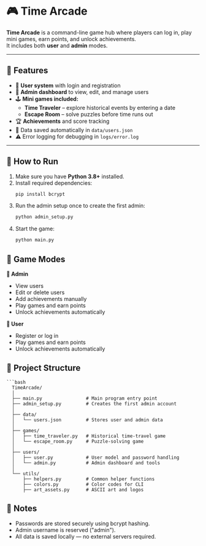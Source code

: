 # 🎮 Time Arcade

**Time Arcade** is a command-line game hub where players can log in, play mini games, earn points, and unlock achievements.  
It includes both **user** and **admin** modes.

---

## 🧩 Features
- 👤 **User system** with login and registration  
- 🔐 **Admin dashboard** to view, edit, and manage users  
- 🕹️ **Mini games included:**
  - **Time Traveler** – explore historical events by entering a date  
  - **Escape Room** – solve puzzles before time runs out  
- 🏆 **Achievements** and score tracking  
- 💾 Data saved automatically in `data/users.json`  
- ⚠️ Error logging for debugging in `logs/error.log`

---

## 🚀 How to Run

1. Make sure you have **Python 3.8+** installed.  
2. Install required dependencies:
   ```bash
   pip install bcrypt
3. Run the admin setup once to create the first admin:
   ```bash
   python admin_setup.py
4. Start the game:
   ```bash
   python main.py

## 🧠 Game Modes

**👑 Admin**
- View users
- Edit or delete users
- Add achievements manually
- Play games and earn points
- Unlock achievements automatically
  
**👥 User**
- Register or log in
- Play games and earn points
- Unlock achievements automatically

## 📁 Project Structure
    ```bash
      TimeArcade/
      │
      ├── main.py                # Main program entry point
      ├── admin_setup.py         # Creates the first admin account
      │
      ├── data/
      │   └── users.json         # Stores user and admin data
      │
      ├── games/
      │   ├── time_traveler.py   # Historical time-travel game
      │   └── escape_room.py     # Puzzle-solving game
      │
      ├── users/
      │   ├── user.py            # User model and password handling
      │   └── admin.py           # Admin dashboard and tools
      │
      └── utils/
          ├── helpers.py         # Common helper functions
          ├── colors.py          # Color codes for CLI
          ├── art_assets.py      # ASCII art and logos

## 🧾 Notes

- Passwords are stored securely using bcrypt hashing.
- Admin username is reserved ("admin").
- All data is saved locally — no external servers required.
